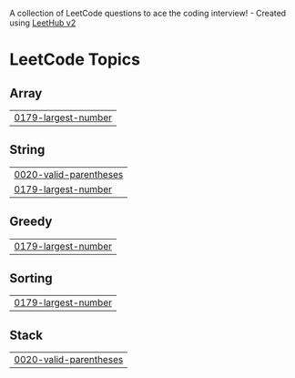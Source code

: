 A collection of LeetCode questions to ace the coding interview! - Created using [LeetHub v2](https://github.com/arunbhardwaj/LeetHub-2.0)
<!---LeetCode Topics Start-->
# LeetCode Topics
## Array
|  |
| ------- |
| [0179-largest-number](https://github.com/Gouthamchary/LeetCodes/tree/master/0179-largest-number) |
## String
|  |
| ------- |
| [0020-valid-parentheses](https://github.com/Gouthamchary/LeetCodes/tree/master/0020-valid-parentheses) |
| [0179-largest-number](https://github.com/Gouthamchary/LeetCodes/tree/master/0179-largest-number) |
## Greedy
|  |
| ------- |
| [0179-largest-number](https://github.com/Gouthamchary/LeetCodes/tree/master/0179-largest-number) |
## Sorting
|  |
| ------- |
| [0179-largest-number](https://github.com/Gouthamchary/LeetCodes/tree/master/0179-largest-number) |
## Stack
|  |
| ------- |
| [0020-valid-parentheses](https://github.com/Gouthamchary/LeetCodes/tree/master/0020-valid-parentheses) |
<!---LeetCode Topics End-->